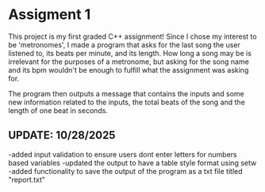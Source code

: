 # Assigment 1
This project is my first graded C++ assignment! 
Since I chose my interest to be 'metronomes', I made a program that asks for the last song the user listened to, its beats per minute, and its length. 
How long a song may be is irrelevant for the purposes of a metronome, but asking for the song name and its bpm wouldn't be enough to fulfill what the assignment was asking for.

The program then outputs a message that contains the inputs and some new information related to the inputs, the total beats of the song and the length of one beat in seconds. 

## UPDATE: 10/28/2025 
-added input validation to ensure users dont enter letters for numbers based variables
-updated the output to have a table style format using setw
-added functionality to save the output of the program as a txt file titled "report.txt"
